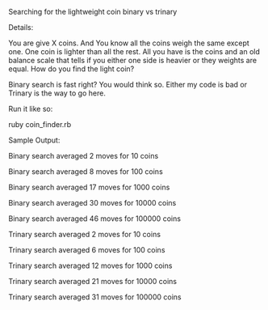 Searching for the lightweight coin binary vs trinary

Details:

You are give X coins. And You know all the coins weigh the same except one. One coin is lighter
than all the rest. All you have is the coins and an old balance scale that tells if you either 
one side is heavier or they weights are equal.  How do you find the light coin?

Binary search is fast right?  You would think so.  Either my code is bad or Trinary is the
way to go here.


Run it like so:

ruby coin_finder.rb

Sample Output:

Binary search averaged 2 moves for 10 coins 

Binary search averaged 8 moves for 100 coins

Binary search averaged 17 moves for 1000 coins

Binary search averaged 30 moves for 10000 coins

Binary search averaged 46 moves for 100000 coins


Trinary search averaged 2 moves for 10 coins

Trinary search averaged 6 moves for 100 coins

Trinary search averaged 12 moves for 1000 coins

Trinary search averaged 21 moves for 10000 coins

Trinary search averaged 31 moves for 100000 coins
